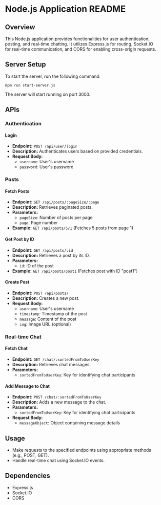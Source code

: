 # Node.js Application README

## Overview

This Node.js application provides functionalities for user authentication, posting, and real-time chatting. It utilizes Express.js for routing, Socket.IO for real-time communication, and CORS for enabling cross-origin requests.

## Server Setup

To start the server, run the following command:

```
npm run start-server.js
```

The server will start running on port 3000.

## APIs

### Authentication

#### Login

- **Endpoint:** `POST /api/user/login`
- **Description:** Authenticates users based on provided credentials.
- **Request Body:**
  - `username`: User's username
  - `password`: User's password

### Posts

#### Fetch Posts

- **Endpoint:** `GET /api/posts/:pageSize/:page`
- **Description:** Retrieves paginated posts.
- **Parameters:**
  - `pageSize`: Number of posts per page
  - `page`: Page number
- **Example:** `GET /api/posts/5/1` (Fetches 5 posts from page 1)

#### Get Post by ID

- **Endpoint:** `GET /api/posts/:id`
- **Description:** Retrieves a post by its ID.
- **Parameters:**
  - `id`: ID of the post
- **Example:** `GET /api/posts/post1` (Fetches post with ID "post1")

#### Create Post

- **Endpoint:** `POST /api/posts/`
- **Description:** Creates a new post.
- **Request Body:**
  - `username`: User's username
  - `timestamp`: Timestamp of the post
  - `message`: Content of the post
  - `img`: Image URL (optional)

### Real-time Chat

#### Fetch Chat

- **Endpoint:** `GET /chat/:sortedFromToUserKey`
- **Description:** Retrieves chat messages.
- **Parameters:**
  - `sortedFromToUserKey`: Key for identifying chat participants

#### Add Message to Chat

- **Endpoint:** `POST /chat/:sortedFromToUserKey`
- **Description:** Adds a new message to the chat.
- **Parameters:**
  - `sortedFromToUserKey`: Key for identifying chat participants
- **Request Body:**
  - `messageObject`: Object containing message details

## Usage

- Make requests to the specified endpoints using appropriate methods (e.g., POST, GET).
- Handle real-time chat using Socket.IO events.

## Dependencies

- Express.js
- Socket.IO
- CORS